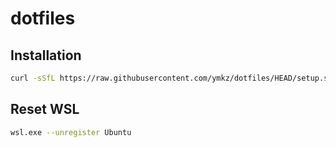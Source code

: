 # dotfiles

## Installation

```sh
curl -sSfL https://raw.githubusercontent.com/ymkz/dotfiles/HEAD/setup.sh | bash
```

## Reset WSL

```sh
wsl.exe --unregister Ubuntu
```
